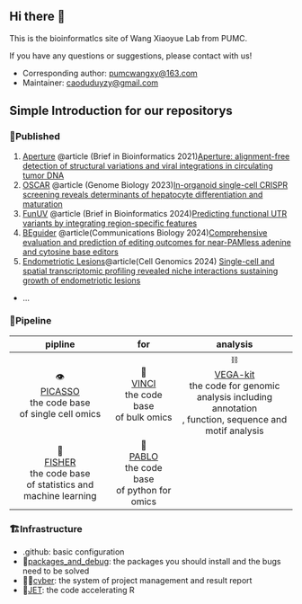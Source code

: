 ## Hi there 👋
This is the bioinformatIcs site of Wang Xiaoyue Lab from PUMC.

If you have any questions or suggestions, please contact with us!
- Corresponding author: pumcwangxy@163.com
- Maintainer: caoduduyzy@gmail.com

## Simple Introduction for our repositorys
### 📖Published
1. [Aperture](https://github.com/liuhc8/Aperture) @article (Brief in Bioinformatics 2021)[Aperture: alignment-free detection of structural variations and viral integrations in circulating tumor DNA](https://academic.oup.com/bib/article/22/6/bbab290/6345221?login=false)
2. [OSCAR](https://github.com/Wangxiaoyue-lab/OSCAR) @article (Genome Biology 2023)[In-organoid single-cell CRISPR screening reveals determinants of hepatocyte differentiation and maturation](https://genomebiology.biomedcentral.com/articles/10.1186/s13059-023-03084-8)
3. [FunUV](https://github.com/Wangxiaoyue-lab/FunUV) @article (Brief in Bioinformatics 2024)[Predicting functional UTR variants by integrating region-specific features](https://academic.oup.com/bib/article/25/4/bbae248/7680467)
4. [BEguider](https://github.com/Wangxiaoyue-lab/BEguider) @article(Communications Biology 2024)[Comprehensive evaluation and prediction of editing outcomes for near-PAMless adenine and cytosine base editors](https://www.nature.com/articles/s42003-024-07078-5)
5. [Endometriotic Lesions](https://github.com/Wangxiaoyue-lab/EMS)@article(Cell Genomics 2024) [Single-cell and spatial transcriptomic profiling revealed niche interactions sustaining growth of endometriotic lesions](https://www.cell.com/cell-genomics/fulltext/S2666-979X(24)00366-5)
- ...
 

### 🌠Pipeline
|pipline|for|analysis|
|:----:|:----:|:----:|
|👁<br>[PICASSO](https://github.com/Wangxiaoyue-lab/PICASSO)<br> the code base<br>of single cell omics|🦕<br>[VINCI](https://github.com/Wangxiaoyue-lab/VINCI)<br> the code base<br> of bulk omics|⛓<br>[VEGA-kit](https://github.com/Wangxiaoyue-lab/VEGA-kit)<br> the code for genomic<br>analysis including annotation<br>, function, sequence and motif analysis|
|👴<br>[FISHER](https://github.com/Wangxiaoyue-lab/FISHER)<br>  the code base<br> of statistics and machine learning|🌈<br>[PABLO](https://github.com/Wangxiaoyue-lab/PABLO)<br>the code base<br>of python for omics||

### 🏗Infrastructure
- .github: basic configuration
- 🧯[packages_and_debug](https://github.com/Wangxiaoyue-lab/packages_and_debug): the packages you should install and the bugs need to be solved
- 👮‍♂️[cyber](https://github.com/Wangxiaoyue-lab/cyber): the system of project management and result report
- 🚀[JET](https://github.com/Wangxiaoyue-lab/JET): the code accelerating R



<!--

**Here are some ideas to get you started:**

🙋‍♀️ A short introduction - what is your organization all about?
🌈 Contribution guidelines - how can the community get involved?
👩‍💻 Useful resources - where can the community find your docs? Is there anything else the community should know?
🍿 Fun facts - what does your team eat for breakfast?
🧙 Remember, you can do mighty things with the power of [Markdown](https://docs.github.com/github/writing-on-github/getting-started-with-writing-and-formatting-on-github/basic-writing-and-formatting-syntax)
-->
